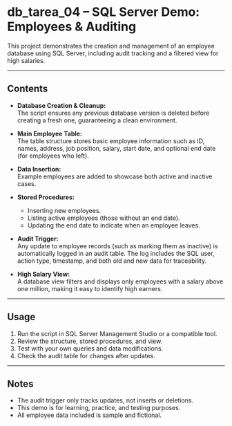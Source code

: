# db_tarea_04 – SQL Server Demo: Employees & Auditing

This project demonstrates the creation and management of an employee database using SQL Server, including audit tracking and a filtered view for high salaries.

---

## Contents

- **Database Creation & Cleanup:**  
  The script ensures any previous database version is deleted before creating a fresh one, guaranteeing a clean environment.

- **Main Employee Table:**  
  The table structure stores basic employee information such as ID, names, address, job position, salary, start date, and optional end date (for employees who left).

- **Data Insertion:**  
  Example employees are added to showcase both active and inactive cases.

- **Stored Procedures:**  
  - Inserting new employees.
  - Listing active employees (those without an end date).
  - Updating the end date to indicate when an employee leaves.

- **Audit Trigger:**  
  Any update to employee records (such as marking them as inactive) is automatically logged in an audit table. The log includes the SQL user, action type, timestamp, and both old and new data for traceability.

- **High Salary View:**  
  A database view filters and displays only employees with a salary above one million, making it easy to identify high earners.

---

## Usage

1. Run the script in SQL Server Management Studio or a compatible tool.
2. Review the structure, stored procedures, and view.
3. Test with your own queries and data modifications.
4. Check the audit table for changes after updates.

---

## Notes

- The audit trigger only tracks updates, not inserts or deletions.
- This demo is for learning, practice, and testing purposes.
- All employee data included is sample and fictional.

